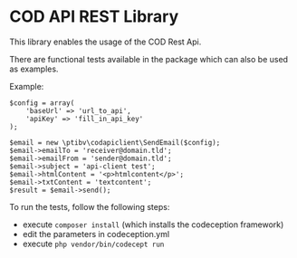 COD API REST Library
=

This library enables the usage of the COD Rest Api.

There are functional tests available in the package which can also be used as examples.

Example:
```
$config = array(
    'baseUrl' => 'url_to_api',
    'apiKey' => 'fill_in_api_key'
);

$email = new \ptibv\codapiclient\SendEmail($config);
$email->emailTo = 'receiver@domain.tld';
$email->emailFrom = 'sender@domain.tld';
$email->subject = 'api-client test';
$email->htmlContent = '<p>htmlcontent</p>';
$email->txtContent = 'textcontent';
$result = $email->send();
 ```

To run the tests, follow the following steps:
- execute `composer install` (which installs the codeception framework)
- edit the parameters in codeception.yml
- execute `php vendor/bin/codecept run`
